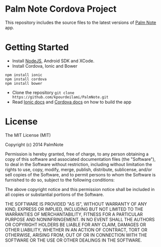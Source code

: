 Palm Note Cordova Project
========

This repository includes the source files to the latest versions of [Palm Note](http://palmnote.github.io) app.

Getting Started
========

- Install [NodeJS](http://nodejs.org), Android SDK and XCode.
- Install Cordova, Ionic and Bower

```
npm install ionic
npm install cordova
npm install bower
```

- Clone the repository `git clone https://github.com/kpourdeilami/PalmNote.git`
- Read [Ionic docs](http://ionicframework.com) and [Cordova docs](http://cordova.apache.org) on how to build the app

License
========

The MIT License (MIT)

Copyright (c) 2014 PalmNote

Permission is hereby granted, free of charge, to any person obtaining a copy
of this software and associated documentation files (the "Software"), to deal
in the Software without restriction, including without limitation the rights
to use, copy, modify, merge, publish, distribute, sublicense, and/or sell
copies of the Software, and to permit persons to whom the Software is
furnished to do so, subject to the following conditions:

The above copyright notice and this permission notice shall be included in
all copies or substantial portions of the Software.

THE SOFTWARE IS PROVIDED "AS IS", WITHOUT WARRANTY OF ANY KIND, EXPRESS OR
IMPLIED, INCLUDING BUT NOT LIMITED TO THE WARRANTIES OF MERCHANTABILITY,
FITNESS FOR A PARTICULAR PURPOSE AND NONINFRINGEMENT. IN NO EVENT SHALL THE
AUTHORS OR COPYRIGHT HOLDERS BE LIABLE FOR ANY CLAIM, DAMAGES OR OTHER
LIABILITY, WHETHER IN AN ACTION OF CONTRACT, TORT OR OTHERWISE, ARISING FROM,
OUT OF OR IN CONNECTION WITH THE SOFTWARE OR THE USE OR OTHER DEALINGS IN
THE SOFTWARE.


